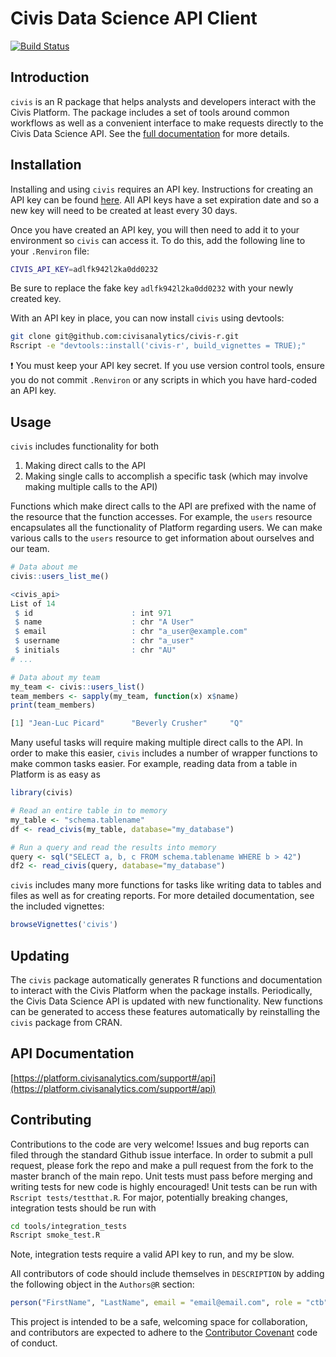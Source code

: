 Civis Data Science API Client
================
[![Build Status](https://travis-ci.com/civisanalytics/civis-r.svg?token=E2j26hcJpSqCtyNqWd2B&branch=master)](https://travis-ci.com/civisanalytics/civis-r)

Introduction
------------

`civis` is an R package that helps analysts and developers interact with
the Civis Platform. The package includes a set of tools around common
workflows as well as a convenient interface to make requests directly to
the Civis Data Science API. See the [full documentation](https://civisanalytics.github.io/civis-r)
for more details.

Installation
------------

Installing and using `civis` requires an API key.  Instructions
for creating an API key can be found [here](https://civis.zendesk.com/hc/en-us/articles/216341583-Generating-an-API-Key).
All API keys have a set expiration date and so a new key will need to be
created at least every 30 days.

Once you have created an API key, you will then need to add it to your
environment so `civis` can access it. To do this, add the following
line to your `.Renviron` file:

```bash
CIVIS_API_KEY=adlfk942l2ka0dd0232
```

Be sure to replace the fake key `adlfk942l2ka0dd0232` with your newly
created key.

With an API key in place, you can now install `civis` using devtools:

```bash
git clone git@github.com:civisanalytics/civis-r.git
Rscript -e "devtools::install('civis-r', build_vignettes = TRUE);"
```

:heavy_exclamation_mark: You must keep your API key secret. If you use version
control tools, ensure you do not commit `.Renviron` or any scripts in which
you have hard-coded an API key.

Usage
-----

`civis` includes functionality for both

1. Making direct calls to the API
2. Making single calls to accomplish a specific task (which may involve
making multiple calls to the API)

Functions which make direct calls to the API are prefixed with the name of the
resource that the function accesses.  For example, the `users` resource
encapsulates all the functionality of Platform regarding users.  We can make
various calls to the `users` resource to get information about ourselves and our
team.

```r
# Data about me
civis::users_list_me()

<civis_api>
List of 14
 $ id                      : int 971
 $ name                    : chr "A User"
 $ email                   : chr "a_user@example.com"
 $ username                : chr "a_user"
 $ initials                : chr "AU"
# ...
```

```r
# Data about my team
my_team <- civis::users_list()
team_members <- sapply(my_team, function(x) x$name)
print(team_members)

[1] "Jean-Luc Picard"      "Beverly Crusher"     "Q"
```

Many useful tasks will require making multiple direct calls to the API.
In order to make this easier, `civis` includes a number of wrapper functions
to make common tasks easier. For example, reading data from a table in
Platform is as easy as

```r
library(civis)

# Read an entire table in to memory
my_table <- "schema.tablename"
df <- read_civis(my_table, database="my_database")

# Run a query and read the results into memory
query <- sql("SELECT a, b, c FROM schema.tablename WHERE b > 42")
df2 <- read_civis(query, database="my_database")
```

`civis` includes many more functions for tasks like writing data to tables
and files as well as for creating reports. For more detailed documentation,
see the included vignettes:

```r
browseVignettes('civis')
```

Updating
--------
The `civis` package automatically generates R functions and documentation to interact with the Civis Platform when the package installs. Periodically, the Civis Data Science API is updated with new functionality. New functions can be generated to access these features automatically by reinstalling the `civis` package from CRAN.


API Documentation
-----------------

[https://platform.civisanalytics.com/support#/api](https://platform.civisanalytics.com/support#/api)


Contributing
------------
Contributions to the code are very welcome! Issues and bug reports can filed through the standard Github issue interface.  In order to submit a pull request, please fork the repo and make a pull request from the fork to the master branch of the main repo. Unit tests must pass before merging and writing tests for new code is highly encouraged!  Unit tests can be run with `Rscript tests/testthat.R`. For major, potentially breaking changes, integration tests should be run with
```bash
cd tools/integration_tests
Rscript smoke_test.R
```
Note, integration tests require a valid API key to run, and my be slow.

All contributors of code should include themselves in `DESCRIPTION` by adding
the following object in the `Authors@R` section:

```r
person("FirstName", "LastName", email = "email@email.com", role = "ctb")
```

This project is intended to be a safe, welcoming space for collaboration, and
contributors are expected to adhere to the [Contributor Covenant](http://contributor-covenant.org) code of conduct.
